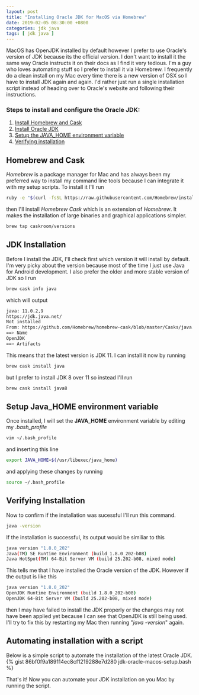 ```yaml
---
layout: post
title: "Installing Oracle JDK for MacOS via Homebrew"
date: 2019-02-05 08:30:00 +0800
categories: jdk java
tags: [ jdk java ]
---
```


MacOS has OpenJDK installed by default however I prefer to use Oracle's version
of JDK because its the official version. I don't want to install it the same way
Oracle instructs it on their docs as I find it very tedious. I'm a guy who loves
automating stuff so I prefer to install it via Homebrew. I frequently do a clean
install on my Mac every time there is a new version of OSX so I have to install
JDK again and again. I'd rather just run a single installation script instead of
heading over to Oracle's website and following their instructions.

### Steps to install and configure the Oracle JDK:
1. [Install Homebrew and Cask](#install_homebrew_and_cask)
2. [Install Oracle JDK](#install_jdk)
3. [Setup the JAVA_HOME environment variable](#setup_the_java_home_environment_variable)
4. [Verifying installation](#verifying_installation)

## <a name="install_homebrew_and_cask" />Homebrew and Cask
*Homebrew* is a package manager for Mac and has always been my preferred way to
install my command line tools because I can integrate it with my setup scripts.
To install it I'll run
```bash
ruby -e "$(curl -fsSL https://raw.githubusercontent.com/Homebrew/install/master/install)"
```
then I'll install *Homebrew Cask* which is an extension of *Homebrew*. It makes
the installation of large binaries and graphical applications simpler.
```bash
brew tap caskroom/versions
```
## <a name="install_jdk" />JDK Installation
Before I install the JDK, I'll check first which version it will install by
default. I'm very picky about the version because most of the time I just use
Java for Android development. I also prefer the older and more stable version of
JDK so I run
```bash
brew cask info java
```
which will output
```bash
java: 11.0.2,9
https://jdk.java.net/
Not installed
From: https://github.com/Homebrew/homebrew-cask/blob/master/Casks/java.rb
==> Name
OpenJDK
==> Artifacts
```
This means that the latest version is JDK 11. I can install it now by running
```bash
brew cask install java
```
but I prefer to install JDK 8 over 11 so instead I'll run

```bash
brew cask install java8
```
## <a name="setup_the_java_home_environment_variable" />Setup Java_HOME environment variable
Once installed, I will set the **JAVA_HOME** environment variable by editing my
*.bash_profile*
```bash
vim ~/.bash_profile
```
and inserting this line
```bash
export JAVA_HOME=$(/usr/libexec/java_home)
```
and applying these changes by running
```bash
source ~/.bash_profile
```

## <a name="verifying_installation" />Verifying Installation

Now to confirm if the installation was sucessful I'll run this command.
```bash
java -version
```
If the installation is successful, its output would be similiar to this
```bash
java version "1.8.0_202"
Java(TM) SE Runtime Environment (build 1.8.0_202-b08)
Java HotSpot(TM) 64-Bit Server VM (build 25.202-b08, mixed mode)
```
This tells me that I have installed the Oracle version of the JDK. However if
the output is like this

```bash
java version "1.8.0_202"
OpenJDK Runtime Environment (build 1.8.0_202-b08)
OpenJDK 64-Bit Server VM (build 25.202-b08, mixed mode)
```
then I may have failed to install the JDK properly or the changes may not have
been applied yet because I can see that OpenJDK is still being used. I'll try to
fix this by restarting my Mac then running "*java -version*" again.

## Automating installation with a script
Below is a simple script to automate the installation of the latest Oracle JDK.
{% gist 86bf0f9a189114ec8cf1219288e7d280 jdk-oracle-macos-setup.bash %}

That's it! Now you can automate your JDK installation on you Mac by running the
script.
